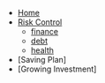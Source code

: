 * [Home](/)
* [Risk Control](/risk-control)
  * [finance](/risk-control/finance.md)
  * [debt](/risk-control/debt.md)
  * [health](/risk-control/health.md)
* [Saving Plan]
* [Growing Investment]
